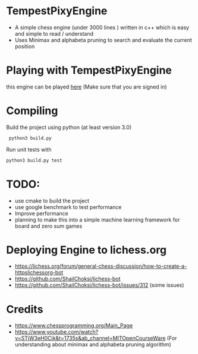 
# TempestPixyEngine
- A simple chess engine (under 3000 lines ) written in c++  which is easy and simple to read / understand
- Uses Minimax and alphabeta pruning to search and evaluate the current position

# Playing with TempestPixyEngine
 this engine can be played [here](https://lichess.org/@/TempestPixyEngine) (Make sure that you are signed in)

# Compiling
Build the project using python (at least version 3.0)
```sh
 python3 build.py
```
Run unit tests  with
```sh
python3 build.py test
```
# TODO:
- use cmake to build the project
- use google benchmark to test performance
- Improve performance
- planning to make this into a simple machine learning framework for board and zero sum games 

# Deploying Engine to lichess.org
- https://lichess.org/forum/general-chess-discussion/how-to-create-a-httpslichessorg-bot
- https://github.com/ShailChoksi/lichess-bot
- https://github.com/ShailChoksi/lichess-bot/issues/312 (some issues)

# Credits
- https://www.chessprogramming.org/Main_Page
- https://www.youtube.com/watch?v=STjW3eH0Cik&t=1735s&ab_channel=MITOpenCourseWare (For understanding about minimax and alphabeta pruning algorithm)

